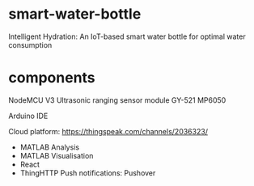 # smart-water-bottle
Intelligent Hydration: An IoT-based smart water bottle for optimal water consumption
# components
NodeMCU V3
Ultrasonic ranging sensor module
GY-521 MP6050

Arduino IDE

Cloud platform: https://thingspeak.com/channels/2036323/
  - MATLAB Analysis 
  - MATLAB Visualisation
  - React
  - ThingHTTP
Push notifications: Pushover
